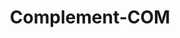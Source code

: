 ---
word: "true"

types: "word"

title: "Complement-COM"

categories: ['']

tags: ['Complement', 'COM']

arabic: 'المكمل'

arexps: []

enwords: ['Complement-COM']

enexps: []

arlexicons: 'ك'

enlexicons: 'C'

authors: ['Ruqayya Roshdy']

translators: ['']

citations: 'مقدمة في حوسبة اللغة العربية'

sources: 'مركز الملك عبدالله بن عبدالعزيز الدولي لخدمة اللغة العربية'

slug: ""
---